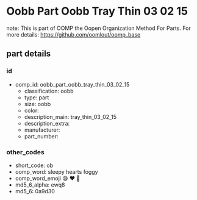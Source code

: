 # Oobb Part Oobb Tray Thin 03 02 15  

note: This is part of OOMP the Oopen Organization Method For Parts. For more details: https://github.com/oomlout/oomp_base

##  part details





### id
* oomp_id: oobb_part_oobb_tray_thin_03_02_15
  * classification: oobb
  * type: part
  * size: oobb
  * color: 
  * description_main: tray_thin_03_02_15
  * description_extra: 
  * manufacturer: 
  * part_number: 

### other_codes
* short_code: ob
* oomp_word: sleepy hearts foggy
* oomp_word_emoji :sleepy: :hearts: :foggy:
* md5_6_alpha: ewq8
* md5_6: 0a9d30